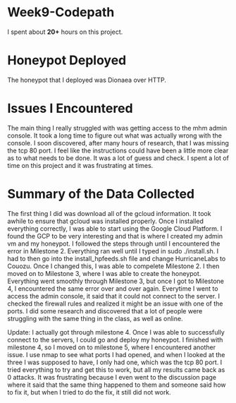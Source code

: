 # Week9-Codepath
I spent about **20+** hours on this project.
# Honeypot Deployed
The honeypot that I deployed was Dionaea over HTTP.

# Issues I Encountered
The main thing I really struggled with was getting access to the mhm admin console. It took a long time to figure out what was actually wrong with the console. I soon discovered, after many hours of research, that I was missing the tcp 80 port. I feel like the instructions could have been a little more clear as to what needs to be done. It was a lot of guess and check. I spent a lot of time on this project and it was frustrating at times.
# Summary of the Data Collected
The first thing I did was download all of the gcloud information. It took awhile to ensure that gcloud was installed properly. Once I installed everything correctly, I was able to start using the Google Cloud Platform. I found the GCP to be very interesting and that is where I created my admin vm and my honeypot. I followed the steps through until I encountered the error in Milestone 2. Everything ran well until I typed in sudo ./install.sh. I had to then go into the install_hpfeeds.sh file and change HurricaneLabs to Couozu. Once I changed this, I was able to compelete Milestone 2. I then moved on to Milestone 3, where I was able to create the honeypot. Everything went smoothly through Milestone 3, but once I got to Milestone 4, I encountered the same error over and over again. Everytime I went to access the admin console, it said that it could not connect to the server. I checked the firewall rules and realized it might be an issue with one of the ports. I did some research and discovered that a lot of people were struggling with the same thing in the class, as well as online. 

Update: I actually got through milestone 4. Once I was able to successfully connect to the servers, I could go and deploy my honeypot. I finished with milestone 4, so I moved on to milestone 5, where I encountered another issue. I use nmap to see what ports I had opened, and when I looked at the three I was supposed to have, I only had one, which was the tcp 80 port. I tried everything to try and get this to work, but all my results came back as 0 attacks. It was frustrating because I even went to the discussion page where it said that the same thing happened to them and someone said how to fix it, but when I tried to do the fix, it still did not work. 

